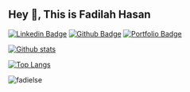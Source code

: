 ## Hey 👋, This is Fadilah Hasan
[![Linkedin Badge](https://img.shields.io/badge/-fadielse-0072b1?style=flat&logo=Linkedin&logoColor=white&link=https://www.linkedin.com/in/fadielse/)](https://www.linkedin.com/in/fadielse/) [![Github Badge](https://img.shields.io/badge/-fadielse-grey?style=flat&logo=github&logoColor=white&link=https://github.com/fadielse/)](https://www.github.com/fadielse/) [![Portfolio Badge](https://img.shields.io/badge/portfolio-web-blue?style=flat&link=https://me.kodingkita.com/#portfolio/)](https://me.kodingkita.com/#portfolio/)

[![Github stats](https://github-readme-stats.vercel.app/api?username=fadielse&show_icons=true&include_all_commits=true&theme=tokyonight)](https://github.com/fadielse/github-readme-stats)

[![Top Langs](https://github-readme-stats.vercel.app/api/top-langs/?username=fadielse&hide=javascript,html&theme=tokyonight&layout=compact)](https://github.com/fadielse/github-readme-stats)

<p align=left> <img src=https://komarev.com/ghpvc/?username=fadielse alt=fadielse /> </p>
